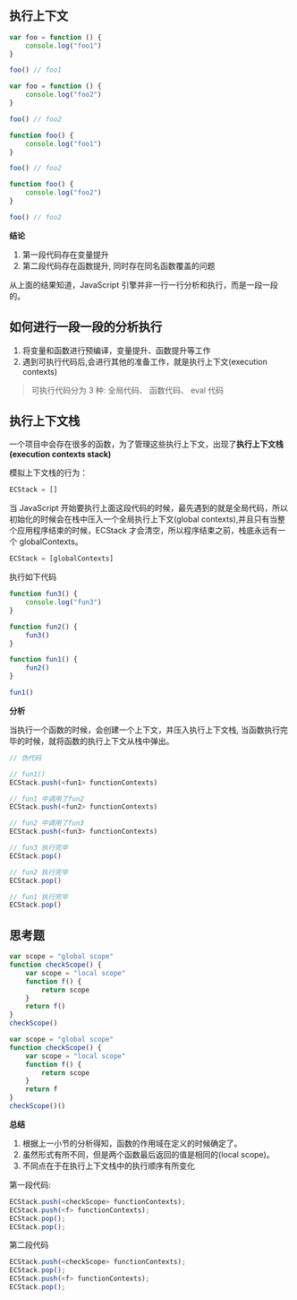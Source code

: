 ## 执行上下文

```js
var foo = function () {
	console.log("foo1")
}

foo() // foo1

var foo = function () {
	console.log("foo2")
}

foo() // foo2
```

```js
function foo() {
	console.log("foo1")
}

foo() // foo2

function foo() {
	console.log("foo2")
}

foo() // foo2
```

**结论**

1. 第一段代码存在变量提升
2. 第二段代码存在函数提升, 同时存在同名函数覆盖的问题

从上面的结果知道，JavaScript 引擎并非一行一行分析和执行，而是一段一段的。

## 如何进行一段一段的分析执行

1. 将变量和函数进行预编译，变量提升、函数提升等工作
2. 遇到可执行代码后,会进行其他的准备工作，就是执行上下文(execution contexts)

> 可执行代码分为 3 种: 全局代码、 函数代码、 eval 代码

## 执行上下文栈

一个项目中会存在很多的函数，为了管理这些执行上下文，出现了**执行上下文栈(execution contexts stack)**

模拟上下文栈的行为：

```js
ECStack = []
```

当 JavaScript 开始要执行上面这段代码的时候，最先遇到的就是全局代码，所以初始化的时候会在栈中压入一个全局执行上下文(global contexts),并且只有当整个应用程序结束的时候，ECStack 才会清空，所以程序结束之前，栈底永远有一个 globalContexts。

```js
ECStack = [globalContexts]
```

执行如下代码

```js
function fun3() {
	console.log("fun3")
}

function fun2() {
	fun3()
}

function fun1() {
	fun2()
}

fun1()
```

**分析**

当执行一个函数的时候，会创建一个上下文，并压入执行上下文栈, 当函数执行完毕的时候，就将函数的执行上下文从栈中弹出。

```js
// 伪代码

// fun1()
ECStack.push(<fun1> functionContexts)

// fun1 中调用了fun2
ECStack.push(<fun2> functionContexts)

// fun2 中调用了fun3
ECStack.push(<fun3> functionContexts)

// fun3 执行完毕
ECStack.pop()

// fun2 执行完毕
ECStack.pop()

// fun1 执行完毕
ECStack.pop()

```

## 思考题

```js
var scope = "global scope"
function checkScope() {
	var scope = "local scope"
	function f() {
		return scope
	}
	return f()
}
checkScope()
```

```js
var scope = "global scope"
function checkScope() {
	var scope = "local scope"
	function f() {
		return scope
	}
	return f
}
checkScope()()
```

**总结**

1. 根据上一小节的分析得知，函数的作用域在定义的时候确定了。
2. 虽然形式有所不同，但是两个函数最后返回的值是相同的(local scope)。
3. 不同点在于在执行上下文栈中的执行顺序有所变化

第一段代码:

```js
ECStack.push(<checkScope> functionContexts);
ECStack.push(<f> functionContexts);
ECStack.pop();
ECStack.pop();
```

第二段代码

```js
ECStack.push(<checkScope> functionContexts);
ECStack.pop();
ECStack.push(<f> functionContexts);
ECStack.pop();
```

